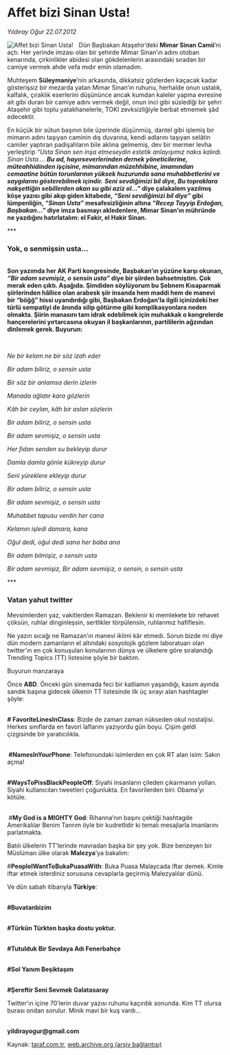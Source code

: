 # Affet bizi Sinan Usta!

*Yıldıray Oğur 22.07.2012*

<div class="yazi"><img align="left" alt="Affet bizi Sinan Usta!" border="0" src="http://www.taraf.com.tr/fotoraflar/makaleler/affet-bizi-sinan-usta_625_orijinal.jpg" style="border-right-width:10px; border-color:#FFFFFF"/><p>Dün Başbakan Ataşehir’deki <b>Mimar Sinan Camii</b>’ni açtı. Her yerinde imzası olan bir şehirde Mimar Sinan’ın adını otoban kenarında, çirkinlikler abidesi olan gökdelenlerin arasındaki sıradan bir camiye vermek ahde vefa mıdır emin olamadım. </p>
<p>Muhteşem <b>Süleymaniye</b>’nin arkasında, dikkatsiz gözlerden kaçacak kadar gösterişsiz bir mezarda yatan Mimar Sinan’ın ruhunu, herhalde onun ustalık, kalfalık, çıraklık eserlerini düşününce ancak kumdan kaleler yapma evresine ait gibi duran bir camiye adını vermek değil, onun inci gibi süslediği bir şehri Ataşehir gibi toplu yatakhanelerle, TOKİ zevksizliğiyle berbat etmemek şâd edecektir. </p>
<p>En küçük bir sütun başının bile üzerinde düşünmüş, dantel gibi işlemiş bir mimarın adını taşıyan caminin dış duvarına, kendi adlarını taşıyan selâtin camiler yaptıran padişahların bile aklına gelmemiş, dev bir mermer levha yerleştirip <i>“Usta Sinan sen inşa etmeseydin estetik anlayışımız nakıs kalırdı. Sinan Usta.... <strong>Bu ad, hayırseverlerinden dernek yöneticilerine, müteahhidinden işçisine, mimarından müzehhibine, imamından cemaatine bütün torunlarının yüksek huzurunda sana muhabbetlerini ve saygılarını gösterebilmek içindir.</strong> <strong>Seni sevdiğimizi bil diye, Bu topraklara nakşettiğin sebillerden akan su gibi aziz ol...”</strong></i><strong> diye çalakalem yazılmış köşe yazısı gibi akıp giden kitabede, <i>“Seni sevdiğimizi bil diye” </i>gibi lümpenliğin,<i> “Sinan Usta”</i> mesafesizliğinin altına <i>“Recep Tayyip Erdoğan, Başbakan...”</i> diye imza basmayı akledenlere, Mimar Sinan’ın mühründe ne yazdığını hatırlatalım: </strong><strong>el Fakir, el Hakir Sinan.</strong><strong></strong></p>
<p>***</p>
<h3>Yok, o senmişsin usta...</h3>
<p><strong><br/>Son yazımda her AK Parti kongresinde, Başbakan’ın yüzüne karşı okunan, <i>“Bir adam sevmişiz, o sensin usta”</i> diye bir şiirden bahsetmiştim. Çok merak eden çıktı. Aşağıda. Şimdiden söylüyorum bu Şebnem Kısaparmak şiirlerinden hâllice olan arabesk şiir insanda hem maddi hem de manevi bir “böğğ” hissi uyandırdığı gibi, Başbakan Erdoğan’la ilgili içinizdeki her türlü sempatiyi de ânında silip götürme gibi komplikasyonlara neden olmakta. Şiirin manasını tam idrak edebilmek için muhakkak o kongrelerde hançerelerini yırtarcasına okuyan il başkanlarının, partililerin ağzından dinlemek gerek. Buyurun: </strong></p>
<p><i></i> </p>
<p><i>Ne bir kelam ne bir söz izah eder</i><i></i></p>
<p><i>Bir adam biliriz, o sensin usta</i><i></i></p>
<p><i>Bir söz bir anlamsa derin izlerin</i><i></i></p>
<p><i>Manada ağlatır kara gözlerin</i><i></i></p>
<p><i>Kâh bir ceylan, kâh bir aslan sözlerin</i><i></i></p>
<p><i>Bir adam biliriz, o sensin usta</i><i></i></p>
<p><i>Bir adam sevmişiz, o sensin usta</i><i></i></p>
<p><i>Her fidan senden su bekleyip durur</i><i></i></p>
<p><i>Damla damla gönle kükreyip durur</i><i></i></p>
<p><i>Seni yüreklere ekleyip durur</i><i></i></p>
<p><i>Bir adam biliriz, o sensin usta</i><i></i></p>
<p><i>Bir adam sevmişiz, o sensin usta</i><i></i></p>
<p><i>Muhabbet tapusu verdin her cana</i><i></i></p>
<p><i>Kelamın işledi damara, kana</i><i></i></p>
<p><i>Oğul dedi, oğul dedi sana her baba ana</i><i></i></p>
<p><i>Bir adam bilmişiz, o sensin usta</i><i></i></p>
<p><i>Bir adam sevmişiz, Bir adam sevmişiz, o sensin, o sensin usta</i></p>
<p>***</p>
<h3>Vatan yahut twitter</h3>
<p>Mevsimlerden yaz, vakitlerden Ramazan. Beklenir ki memlekete bir rehavet çöksün, ruhlar dinginleşsin, sertlikler törpülensin, ruhlarımız hafiflesin.</p>
<p>Ne yazın sıcağı ne Ramazan’ın manevi iklimi kâr etmedi. Sorun bizde mi diye dün modern zamanların el altındaki sosyolojik gözlem laboratuarı olan twitter’ın en çok konuşulan konularının dünya ve ülkelere göre sıralandığı Trending Topics (TT) listesine şöyle bir baktım.</p>
<p>Buyurun manzaraya</p>
<p>Önce <b>ABD</b>. Önceki gün sinemada feci bir katliamın yaşandığı, kasım ayında sandık başına gidecek ülkenin TT listesinde ilk üç sırayı alan hashtagler şöyle: </p>
<p><b><br/># FavoriteLinesInClass</b>: Bizde de zaman zaman nükseden okul nostaljisi. Herkes sınıflarda en favori laflarını yazıyordu gün boyu. Çişim geldi çizgisinde bir yaratıcılıkla. </p>
<p><b><br/> #NamesInYourPhone</b>: Telefonundaki isimlerden en çok RT alan isim: Sakın açma!</p>
<p><b><br/>#WaysToPissBlackPeopleOff</b>: Siyahi insanların çileden çıkarmanın yolları. Siyahi kullanıcıları tweetleri çoğunlukta. En favorilerden biri: Obama’yı kötüle. </p>
<p><b><br/> </b>#<b>My God is a MIGHTY God</b>: Rihanna’nın başını çektiği hashtagde Amerikalılar Benim Tanrım öyle bir kudretlidir ki temalı mesajlarla imanlarını parlatmakta.</p>
<p>Batılı ülkelerin TT’lerinde mavradan başka bir şey yok. Bize benzeyen bir Müslüman ülke olarak <b>Malezya</b>’ya bakalım:</p>
<p>#<b>PeopleIWantToBukaPuasaWith</b>: Buka Puasa Malaycada iftar demek. Kimle iftar etmek isterdiniz sorusuna cevaplarla geçirmiş Malezyalılar dünü. </p>
<p>Ve dün sabah itibarıyla <b>Türkiye</b>: </p>
<p><b><br/>#Buvatanbizim</b></p>
<p><b><br/>#Türkün Türkten başka dostu yoktur.</b></p>
<p><b><br/>#Tutulduk Bir Sevdaya Adı Fenerbahçe </b></p>
<p><b><br/>#Sol Yanım Beşiktaşım </b></p>
<p><b><br/>#Şereftir Seni Sevmek Galatasaray</b></p>
<p>Twitter’ın içine 70’lerin duvar yazısı ruhunu kaçırdık sonunda. Kim TT olursa burası ondan sorulur. Minik mavi bir kuş vardı...</p>
<p><b><br/>yildirayogur@gmail.com</b></p>
</div>

Kaynak: [taraf.com.tr](http://www.taraf.com.tr/yildiray-ogur/makale-affet-bizi-sinan-usta.htm), [web.archive.org (arşiv bağlantısı)](http://web.archive.org/web/20130709152630/http://www.taraf.com.tr/yildiray-ogur/makale-affet-bizi-sinan-usta.htm)
